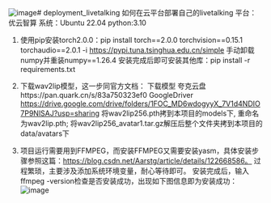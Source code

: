 ![image](https://github.com/user-attachments/assets/15cba821-e346-480f-bb72-54300f1358ad)# deployment_livetalking
如何在云平台部署自己的livetalking
平台：优云智算
系统：Ubuntu 22.04
python:3.10
1. 使用pip安装torch2.0.0：pip install torch==2.0.0 torchvision==0.15.1 torchaudio==2.0.1 -i https://pypi.tuna.tsinghua.edu.cn/simple
手动卸载numpy并重装numpy==1.26.4
安装完成后即可安装其他库：pip install -r requirements.txt

2. 下载wav2lip模型，这一步同官方文档：
   下载模型
夸克云盘https://pan.quark.cn/s/83a750323ef0
GoogleDriver https://drive.google.com/drive/folders/1FOC_MD6wdogyyX_7V1d4NDIO7P9NlSAJ?usp=sharing
将wav2lip256.pth拷到本项目的models下, 重命名为wav2lip.pth;
将wav2lip256_avatar1.tar.gz解压后整个文件夹拷到本项目的data/avatars下

3. 项目运行需要用到FFMPEG，而安装FFMPEG又需要安装yasm，具体安装步骤参照这篇：https://blog.csdn.net/Aarstg/article/details/122668586。
   过程繁琐，主要涉及添加系统环境变量，耐心等待即可。
   安装完成后，输入ffmpeg -version检查是否安装成功，出现如下图信息即为安装成功：
   ![image](https://github.com/user-attachments/assets/cc0b0aa0-6546-4de1-9a3f-2fee1ac415e4)

   
